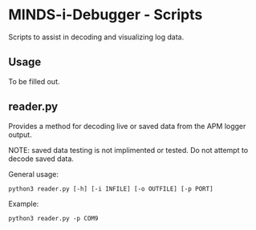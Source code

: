 # MINDS-i-Debugger - Scripts
Scripts to assist in decoding and visualizing log data.

## Usage

To be filled out.

## reader.py

Provides a method for decoding live or saved data from the APM logger output.

NOTE: saved data testing is not implimented or tested.  Do not attempt to decode saved data.

General usage:
```
python3 reader.py [-h] [-i INFILE] [-o OUTFILE] [-p PORT]
```

Example:

```
python3 reader.py -p COM9
```
